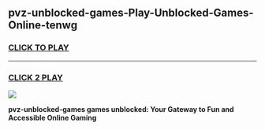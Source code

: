 
## pvz-unblocked-games-Play-Unblocked-Games-Online-tenwg
<h3>
<a href="https://premium76.site?title=pvz-unblocked-games&ref=25A">CLICK TO PLAY</a></h3>
<hr>

<h3>
<a href="https://premium76.site?title=pvz-unblocked-games&ref=25A">CLICK 2 PLAY</a>
  
</h3>

<a href="https://premium76.site?title=pvz-unblocked-games&ref=25A"><img src="https://clearcache.store/games.png"></a>


**pvz-unblocked-games games unblocked: Your Gateway to Fun and Accessible Online Gaming**
